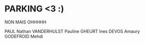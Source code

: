 # PARKING <3 :)
 NON MAIS OHHHHH


PAUL Nathan
VANDERHULST Pauline
GHEURT Ines
DEVOS Amaury
GODEFROID Mehdi
